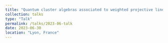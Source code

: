 ```yaml
---
title: "Quantum cluster algebras associated to weighted projective lines"
collection: talks
type: "Talk"
permalink: /talks/2023-06-talk
date: 2023-06-30
location: "Lyon, France"
---
```


